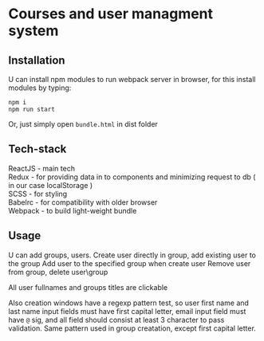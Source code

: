 # Courses and user managment system

## Installation
U can install npm modules to run webpack server in browser, for this install modules by typing:

```
npm i
npm run start
```

Or, just simply open ``` bundle.html ``` in dist folder

## Tech-stack
ReactJS - main tech\
Redux - for providing data in to components and minimizing request to db ( in our case localStorage )\
SCSS - for styling\
Babelrc - for compatibility with older browser\
Webpack - to build light-weight bundle

## Usage

U can add groups, users.
Create user directly in group, add existing user to the group
Add user to the specified group when create user
Remove user from group, delete user\group

All user fullnames and groups titles are clickable

Also creation windows have a regexp pattern test, so user first name and last name input fields must have first capital letter, email input field must have ```@``` sig, and all field should consist at least 3 character to pass validation. Same pattern used in group creatation, except first capital letter.